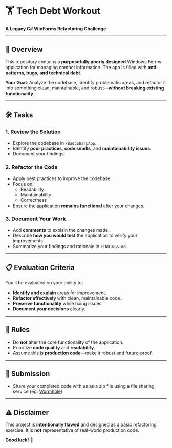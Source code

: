 # 🏋️ Tech Debt Workout
**A Legacy C# WinForms Refactoring Challenge**

---

## 📖 Overview
This repository contains a **purposefully poorly designed** Windows Forms application for managing contact information. The app is filled with **anti-patterns, bugs, and technical debt**.

**Your Goal**: Analyze the codebase, identify problematic areas, and refactor it into something clean, maintainable, and robust—**without breaking existing functionality**.

---

## 🛠️ Tasks
### 1. **Review the Solution**
   - Explore the codebase in `/BadCSharpApp`.
   - Identify **poor practices**, **code smells**, and **maintainability issues**.
   - Document your findings.

### 2. **Refactor the Code**
   - Apply best practices to improve the codebase.
   - Focus on:
     - Readability
     - Maintainability
     - Correctness
   - Ensure the application **remains functional** after your changes.

### 3. **Document Your Work**
   - Add **comments** to explain the changes made.
   - Describe **how you would test** the application to verify your improvements.
   - Summarize your findings and rationale in `FINDINGS.md`.

---

## 📋 Evaluation Criteria
You’ll be evaluated on your ability to:
- **Identify and explain** areas for improvement.
- **Refactor effectively** with clean, maintainable code.
- **Preserve functionality** while fixing issues.
- **Document your decisions** clearly.

---

## 🎯 Rules
- Do **not** alter the core functionality of the application.
- Prioritize **code quality** and **readability**.
- Assume this is **production code**—make it robust and future-proof.

---

## 📨 Submission
- Share your completed code with us as a zip file using a file sharing service (eg: [Wormhole](https://wormhole.app/))

---
## ⚠️ Disclaimer
This project is **intentionally flawed** and designed as a basic refactoring exercise. It is **not** representative of real-world production code.

**Good luck!** 🚀
